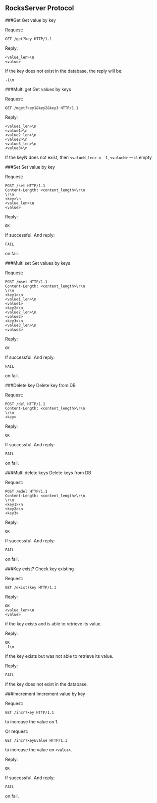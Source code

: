 ## RocksServer Protocol

###Get
Get value by key

Request:
```
GET /get?key HTTP/1.1
```
Reply:

```
<value_len>\n
<value>
```
If the key does not exist in the database, the reply will be:
```
-1\n
```

###Multi get
Get values by keys

Request:
```
GET /mget?key1&key2&key3 HTTP/1.1
```
Reply:

```
<value1_len>\n
<value1>\n
<value2_len>\n
<value2>\n
<value3_len>\n
<value3>\n
```
If the keyN does not exist, then `<valueN_len> = -1`, `<valueN>` -- is empty


###Set
Set value by key

Request:
```
POST /set HTTP/1.1
Content-Length: <content_length>\r\n
\r\n
<key>\n
<value_len>\n
<value>
```
Reply:
```
OK
```
If successful.
And reply:
```
FAIL
```
on fail.


###Multi set
Set values by keys

Request:
```
POST /mset HTTP/1.1
Content-Length: <content_length>\r\n
\r\n
<key1>\n
<value1_len>\n
<value1>
<key2>\n
<value2_len>\n
<value2>
<key3>\n
<value3_len>\n
<value3>
```
Reply:
```
OK
```
If successful.
And reply:
```
FAIL
```
on fail.

###Delete key
Delete key from DB

Request:
```
POST /del HTTP/1.1
Content-Length: <content_length>\r\n
\r\n
<key>
```
Reply:
```
OK
```
If successful.
And reply:
```
FAIL
```
on fail.


###Multi delete keys
Delete keys from DB

Request:
```
POST /mdel HTTP/1.1
Content-Length: <content_length>\r\n
\r\n
<key1>\n
<key2>\n
<key3>
```
Reply:
```
OK
```
If successful.
And reply:
```
FAIL
```
on fail.

###Key exist?
Check key existing

Request:
```
GET /exist?key HTTP/1.1
```
Reply:

```
OK
<value_len>\n
<value>
```
if the key exists and is able to retrieve its value.

Reply:
```
OK
-1\n
```
if the key exists but was not able to retrieve its value.

Reply:
```
FAIL
```
if the key does not exist in the database.

###Imcrement
Imcrement value by key

Request:
```
GET /incr?key HTTP/1.1
```
to increase the value on 1.

Or request:
```
GET /incr?key&value HTTP/1.1
```
to increase the value on `<value>`.

Reply:
```
OK
```
If successful.
And reply:
```
FAIL
```
on fail.

